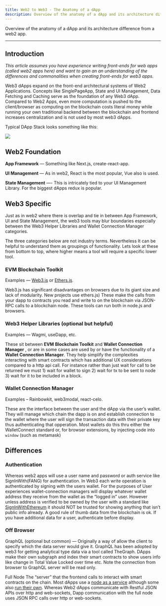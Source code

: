```yaml
---
title: Web2 to Web3 - The Anatomy of a dApp
description: Overview of the anatomy of a dApp and its architecture difference from a web2 app.
---
```


Overview of the anatomy of a dApp and its architecture difference from a web2 app.

---

## Introduction

_This article assumes you have experience writing front-ends for web apps (called web2 apps here) and want to gain an an understanding of the differences and commonalities when creating front-ends for web3 apps._

Web3 dApps expand on the front-end architectural systems of Web2 Applications. Concepts like SinglePageApp, State and UI Management, Data Fetching and Caching serve as the foundation of any Web3 dApp. Compared to Web2 Apps, even more computation is pushed to the client/browser as computing on the blockchain costs literal money while running your own traditional backend between the blockchain and frontend increases centralization and is not used by most web3 dApps.


Typical DApp Stack looks something like this:

![](/img/doc-images/general/web2-web3.svg)

## Web2 Foundation

**App Framework** — Something like Next.js, create-react-app. 

**UI Management**  — As in web2, React is the most popular, Vue also is used. 

**State Management** —- This is intricately tied to your UI Management Library. For the biggest dApps redux is popular.

## Web3 Specific

Just as in web2 where there is overlap and tie in between App Framework, UI and State Management, the web3 tools may blur boundaries especially between the Web3 Helper Libraries and Wallet Connection Manager categories.

The three categories below are not  industry terms. Nevertheless It can be helpful to understand them as groupings of functionality.  Lets look at these from bottom to top, where higher means a tool will require a specific lower tool.

### EVM Blockchain  Toolkit

Examples — [Web3.js](https://web3js.org/) or [Ethers.js](https://ethers.org/).

Web3.js has significant disadvantages on browsers due to its giant size and lack of modularity. New projects use ethers.js) These make the calls from your dapp to contracts you read and write to on the blockchain via JSON-RPC calls to a blockchain node.  These tools can run both in node.js and browsers.

### Web3 Helper Libraries (optional but helpful)

Examples — Wagmi, useDapp, etc.

These sit between **EVM** **Blockchain  Toolkit**  and **Wallet Connection Manager** , or are in some cases are used by or have the functionality of a **Wallet Connection Manager**. They help simplify the complexities interacting with smart contracts which has additional UX considerations compared to a http api call. For instance rather than just wait for call to be returned we must 1) wait for wallet to sign 2) wait for tx to be sent to node  3) wait for it to be included in a block.

### Wallet Connection Manager

Examples – Rainbowkit, web3modal, react-celo.

These are the interface between the user and the dApp via the user’s wallet. They will manage which chain the dapp is on and establish connection to the wallet where the user will sign the transaction data with their private key thus authenticating that opperation. Most wallets do this thru either the WalletConnect standard or, for browser extensions, by injecting code into `window` (such as metamask)

## Differences

### Authentication

Whereas web2 apps will use a user name and password or auth service like SignInWith(FANG) for authentication. In Web3 each write operation is authenticated by signing with the users wallet.   For the purposes of User experiences wallet-connection managers will display whatever wallet address they receive from the wallet as the “logged in” user. However unless address is verified to be owned by the user with a standard like [SignInWithEthereum](https://login.xyz/) it should NOT be trusted for showing anything that isn’t public info already. A good rule of thumb data from the blockchain is ok. If you have additional data for a user, authenticate before display.

### Off Browser

GraphQL (optional but common) — Originally a way of allow the client to specify which the data server would give it. GraphQL has been adopted by web3 for getting analytical type data via a tool called TheGraph. DApps make their own subgraph and index their smart contracts to show users info like change in Total Value Locked over time etc.  Note the connection from browser to GraphQL server will be read only.

Full Node The “server” that the frontend calls to interact with smart contracts on the chain. Most dApps use a [node as a service](/network/node/overview) although some also [run their own](/network/node/overview). Whereas Web2 dApps communicate with Restful JSON APIs over http and web-sockets, Dapp communication with the full node uses JSON RPC calls over http or web-sockets.
